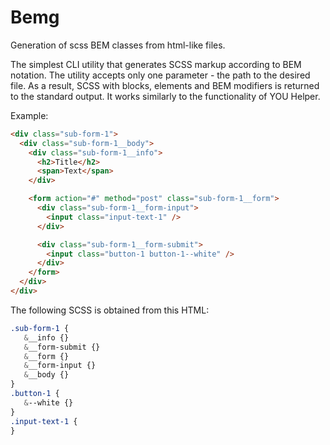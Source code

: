 # Bemg
Generation of scss BEM classes from html-like files.

The simplest CLI utility that generates SCSS markup according to BEM notation. The utility accepts only one parameter - the path to the desired file. As a result, SCSS with blocks, elements and BEM modifiers is returned to the standard output.
It works similarly to the functionality of YOU Helper.

Example:

```html
<div class="sub-form-1">
  <div class="sub-form-1__body">
    <div class="sub-form-1__info">
      <h2>Title</h2>
      <span>Text</span>
    </div>

    <form action="#" method="post" class="sub-form-1__form">
      <div class="sub-form-1__form-input">
        <input class="input-text-1" />
      </div>

      <div class="sub-form-1__form-submit">
        <input class="button-1 button-1--white" />
      </div>
    </form>
  </div>
</div>
```
The following SCSS is obtained from this HTML:

```scss
.sub-form-1 {
   &__info {}
   &__form-submit {}
   &__form {}
   &__form-input {}
   &__body {}
}
.button-1 {
   &--white {}
}
.input-text-1 {
}
```
